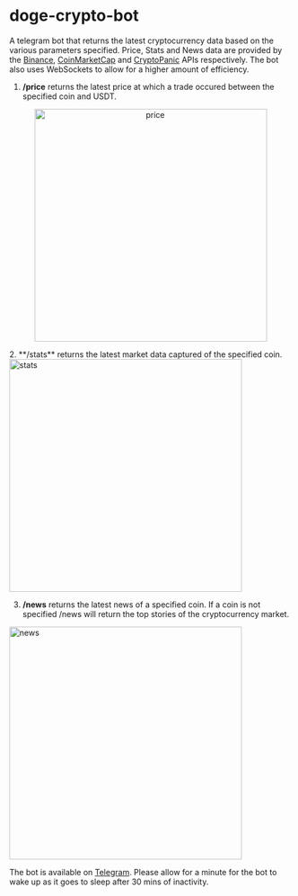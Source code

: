 # doge-crypto-bot
A telegram bot that returns the latest cryptocurrency data based on the various parameters specified. 
Price, Stats and News data are provided by the [Binance](https://binance-docs.github.io/apidocs/spot/en/#change-log), [CoinMarketCap](https://coinmarketcap.com/api/) and [CryptoPanic](https://cryptopanic.com/developers/api/) APIs respectively.
The bot also uses WebSockets to allow for a higher amount of efficiency.

1. **/price** returns the latest price at which a trade occured between the specified coin and USDT.
<p align="center">
<img width="414" alt="price" src="https://user-images.githubusercontent.com/51364789/114159809-41231000-9937-11eb-8af6-ab785384abe2.png">
</p>
2. **/stats** returns the latest market data captured of the specified coin.
 
<img width="414" alt="stats" src="https://user-images.githubusercontent.com/51364789/114159815-42ecd380-9937-11eb-8ff1-579c4915ecc8.png">

3. **/news** returns the latest news of a specified coin. If a coin is not specified /news will return the top stories of the cryptocurrency market.

<img width="414" alt="news" src="https://user-images.githubusercontent.com/51364789/114159722-22bd1480-9937-11eb-9bd2-5961de308281.png">

The bot is available on [Telegram](https://t.me/DoggeCoinBot). Please allow for a minute for the bot to wake up as it goes to sleep after 30 mins of inactivity.
